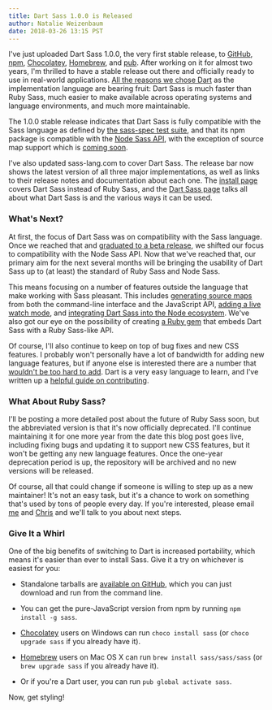 ```yaml
---
title: Dart Sass 1.0.0 is Released
author: Natalie Weizenbaum
date: 2018-03-26 13:15 PST
---
```


I've just uploaded Dart Sass 1.0.0, the very first stable release, to
[GitHub](https://github.com/sass/dart-sass/releases/tag/1.0.0-rc.1),
[npm](https://www.npmjs.com/package/sass),
[Chocolatey](https://chocolatey.org/packages/sass),
[Homebrew](https://github.com/sass/homebrew-sass), and
[pub](http://pub.dartlang.org/packages/sass). After working on it for almost two
years, I'm thrilled to have a stable release out there and officially ready to
use in real-world applications. [All the reasons we chose
Dart](/blog/announcing-dart-sass) as the implementation language are bearing
fruit: Dart Sass is much faster than Ruby Sass, much easier to make available
across operating systems and language environments, and much more maintainable.

The 1.0.0 stable release indicates that Dart Sass is fully compatible with the
Sass language as defined by [the sass-spec test
suite](http://github.com/sass/sass-spec), and that its npm package is compatible
with the [Node Sass
API](https://github.com/sass/node-sass/blob/master/README.md#usage), with the
exception of source map support which is [coming
soon](https://github.com/sass/dart-sass/issues/2).

I've also updated sass-lang.com to cover Dart Sass. The release bar now shows
the latest version of all three major implementations, as well as links to their
release notes and documentation about each one. The [install page](/install)
covers Dart Sass instead of Ruby Sass, and the [Dart Sass page](/dart-sass)
talks all about what Dart Sass is and the various ways it can be used.

### What's Next?

At first, the focus of Dart Sass was on compatibility with the Sass language.
Once we reached that and [graduated to a beta
release](/blog/dart-sass-is-in-beta), we shifted our focus to compatibility with
the Node Sass API. Now that we've reached that, our primary aim for the next
several months will be bringing the usability of Dart Sass up to (at least) the
standard of Ruby Sass and Node Sass.

This means focusing on a number of features outside the language that make
working with Sass pleasant. This includes [generating source
maps](https://github.com/sass/dart-sass/issues/2) from both the command-line
interface and the JavaScript API, [adding a live watch
mode](https://github.com/sass/dart-sass/issues/264), and [integrating Dart Sass
into the Node ecosystem](https://github.com/sass/dart-sass/issues/267). We've
also got our eye on the possibility of creating [a Ruby
gem](https://github.com/sass/dart-sass/issues/249) that embeds Dart Sass with a
Ruby Sass-like API.

Of course, I'll also continue to keep on top of bug fixes and new CSS features.
I probably won't personally have a lot of bandwidth for adding new language
features, but if anyone else is interested there are a number that [wouldn't be
too hard to
add](https://github.com/sass/sass/issues?utf8=%E2%9C%93&q=is%3Aopen+is%3Aissue+label%3A%22Help+Wanted%22+label%3APlanned).
Dart is a very easy language to learn, and I've written up a [helpful guide on
contributing](https://github.com/sass/dart-sass/blob/main/CONTRIBUTING.md#readme).

### What About Ruby Sass?

I'll be posting a more detailed post about the future of Ruby Sass soon, but the
abbreviated version is that it's now officially deprecated. I'll continue
maintaining it for one more year from the date this blog post goes live,
including fixing bugs and updating it to support new CSS features, but it won't
be getting any new language features. Once the one-year deprecation period is
up, the repository will be archived and no new versions will be released.

Of course, all that could change if someone is willing to step up as a new
maintainer! It's not an easy task, but it's a chance to work on something that's
used by tons of people every day. If you're interested, please email
[me](mailto:nex342@gmail.com) and [Chris](mailto:chris@eppsteins.net) and we'll
talk to you about next steps.

### Give It a Whirl

One of the big benefits of switching to Dart is increased portability, which
means it's easier than ever to install Sass. Give it a try on whichever is
easiest for you:

- Standalone tarballs are [available on
  GitHub](https://github.com/sass/dart-sass/releases/tag/1.0.0), which you can
  just download and run from the command line.

- You can get the pure-JavaScript version from npm by running `npm install -g
  sass`.

- [Chocolatey](https://chocolatey.org/) users on Windows can run `choco install
  sass` (or `choco upgrade sass` if you already have it).

- [Homebrew](https://brew.sh/) users on Mac OS X can run `brew install
  sass/sass/sass` (or `brew upgrade sass` if you already have it).
    
- Or if you're a Dart user, you can run `pub global activate sass`.

Now, get styling!
